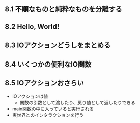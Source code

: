 
## 8.1 不順なものと純粋なものを分離する

## 8.2 Hello, World!

## 8.3 IOアクションどうしをまとめる

## 8.4 いくつかの便利なIO関数

## 8.5 IOアクションおさらい

* IOアクションは値
  * 関数の引数として渡したり、戻り値として返したりできる
* main関数の中に入っていると実行される
* 実世界とのインタラクションを行う


